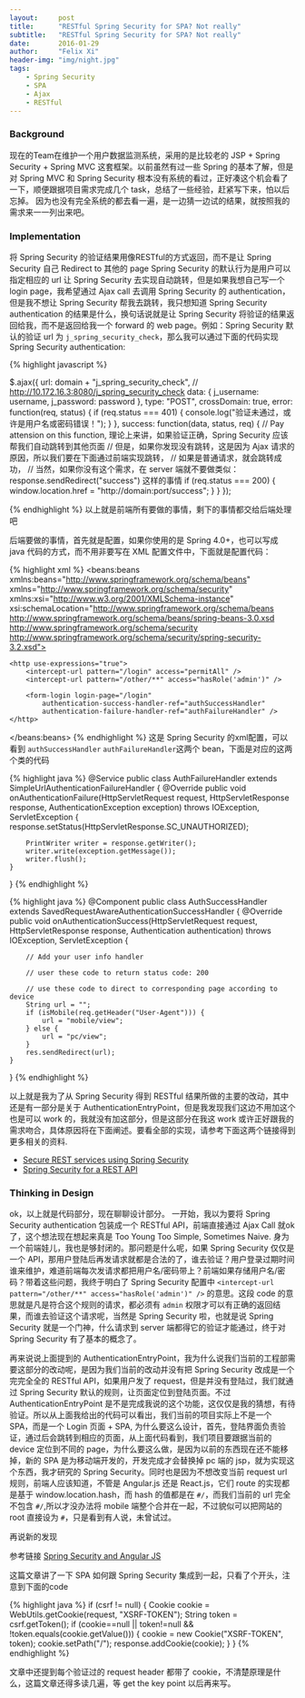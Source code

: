 ```yaml
---
layout:     post
title:      "RESTful Spring Security for SPA? Not really"
subtitle:   "RESTful Spring Security for SPA? Not really"
date:       2016-01-29
author:     "Felix Xi"
header-img: "img/night.jpg"
tags:
    - Spring Security
    - SPA
    - Ajax
    - RESTful
---
```


### Background
现在的Team在维护一个用户数据监测系统，采用的是比较老的 JSP + Spring Security + Spring MVC 这套框架。以前虽然有过一些 Spring 的基本了解，但是对 Spring MVC 和 Spring Security 根本没有系统的看过，正好凑这个机会看了一下，顺便跟据项目需求完成几个 task，总结了一些经验，赶紧写下来，怕以后忘掉。
因为也没有完全系统的都去看一遍，是一边猜一边试的结果，就按照我的需求来一一列出来吧。


### Implementation

将 Spring Security 的验证结果用像RESTful的方式返回，而不是让 Spring Security 自己 Redirect to 其他的 page
Spring Security 的默认行为是用户可以指定相应的 url 让 Spring Security 去实现自动跳转，但是如果我想自己写一个 login page，我希望通过 Ajax call 去调用 Spring Security 的 authentication，但是我不想让 Spring Security 帮我去跳转，我只想知道 Spring Security authentication 的结果是什么，换句话说就是让 Spring Security 将验证的结果返回给我，而不是返回给我一个 forward 的 web page。例如：Spring Security 默认的验证 url 为 `j_spring_security_check`，那么我可以通过下面的代码实现 Spring Security authentication:

{% highlight javascript %}

$.ajax({
    url: domain + "j_spring_security_check", // http://10.172.16.3:8080/j_spring_security_check
    data: {
        j_username: username,
        j_password: password
    },
    type: "POST",
    crossDomain: true,
    error: function(req, status) {
        if (req.status === 401) {
            console.log("验证未通过，或许是用户名或密码错误！");
        }
    },
    success: function(data, status, req) {
        // Pay attension on this function, 理论上来讲，如果验证正确，Spring Security 应该帮我们自动跳转到其他页面
        // 但是，如果你发现没有跳转，这是因为 Ajax 请求的原因，所以我们要在下面通过前端实现跳转，
        // 如果是普通请求，就会跳转成功，
        // 当然，如果你没有这个需求，在 server 端就不要做类似： response.sendRedirect("success") 这样的事情
        if (req.status === 200) {
            window.location.href = "http://domain:port/success";
        }
    }
});

{% endhighlight %}
  以上就是前端所有要做的事情，剩下的事情都交给后端处理吧

  后端要做的事情，首先就是配置，如果你使用的是 Spring 4.0+，也可以写成 java 代码的方式，而不用非要写在 XML 配置文件中，下面就是配置代码：

{% highlight xml %}
<beans:beans xmlns:beans="http://www.springframework.org/schema/beans"
    xmlns="http://www.springframework.org/schema/security" xmlns:xsi="http://www.w3.org/2001/XMLSchema-instance"
    xsi:schemaLocation="http://www.springframework.org/schema/beans
    http://www.springframework.org/schema/beans/spring-beans-3.0.xsd
    http://www.springframework.org/schema/security
    http://www.springframework.org/schema/security/spring-security-3.2.xsd">

    <http use-expressions="true">
        <intercept-url pattern="/login" access="permitAll" />
        <intercept-url pattern="/other/**" access="hasRole('admin')" />

        <form-login login-page="/login"
            authentication-success-handler-ref="authSuccessHandler"
            authentication-failure-handler-ref="authFailureHandler" />
    </http>
</beans:beans>
{% endhighlight %}
这是 Spring Security 的xml配置，可以看到 `authSuccessHandler` `authFailureHandler`这两个 bean，下面是对应的这两个类的代码

{% highlight java %}
@Service
public class AuthFailureHandler extends SimpleUrlAuthenticationFailureHandler {
    @Override
    public void onAuthenticationFailure(HttpServletRequest request, HttpServletResponse response,
            AuthenticationException exception) throws IOException, ServletException {
        response.setStatus(HttpServletResponse.SC_UNAUTHORIZED);

        PrintWriter writer = response.getWriter();
        writer.write(exception.getMessage());
        writer.flush();
    }
}
{% endhighlight %}

{% highlight java %}
@Component
public class AuthSuccessHandler extends SavedRequestAwareAuthenticationSuccessHandler {
    @Override
    public void onAuthenticationSuccess(HttpServletRequest request, HttpServletResponse response,
            Authentication authentication) throws IOException, ServletException {

        // Add your user info handler
<!--         UserDetails userDetails = UserDetails) authentication.getPrincipal();
        User user = userDetails.getUser();
        userDetails.setUser(user); -->
        // user these code to return status code: 200
<!--         response.setStatus(HttpServletResponse.SC_OK);
        PrintWriter writer = response.getWriter();
        mapper.writeValue(writer, user);
        writer.flush();
 -->
        // use these code to direct to corresponding page according to device
        String url = "";
        if (isMobile(req.getHeader("User-Agent"))) {
            url = "mobile/view";
        } else {
            url = "pc/view";
        }
        res.sendRedirect(url);
    }
}
{% endhighlight %}

以上就是我为了从 Spring Security 得到 RESTful 结果所做的主要的改动，其中还是有一部分是关于
AuthenticationEntryPoint，但是我发现我们这边不用加这个也是可以 work 的，我就没有加这部分，但是这部分在我这 work 或许正好跟我的需求吻合，具体原因将在下面阐述。要看全部的实现，请参考下面这两个链接得到更多相关的资料.

- [Secure REST services using Spring Security](https://crazygui.wordpress.com/2014/08/29/secure-rest-services-using-spring-security/)
- [Spring Security for a REST API](http://www.baeldung.com/2011/10/31/securing-a-restful-web-service-with-spring-security-3-1-part-3/)


### Thinking in Design
ok，以上就是代码部分，现在聊聊设计部分。
一开始，我以为要将 Spring Security authentication 包装成一个 RESTful API，前端直接通过 Ajax Call 就ok了，这个想法现在想起来真是 Too Young Too Simple, Sometimes Naive. 身为一个前端娃儿，我也是够封闭的。那问题是什么呢，如果 Spring Security 仅仅是一个 API，那用户登陆后再发请求就都是合法的了，谁去验证？用户登录过期时间谁来维护，难道前端每次发请求都把用户名/密码带上？前端如果存储用户名/密码？带着这些问题，我终于明白了 Spring Security 配置中 `<intercept-url pattern="/other/**" access="hasRole('admin')" />` 的意思。这段 code 的意思就是凡是符合这个规则的请求，都必须有 `admin` 权限才可以有正确的返回结果，而谁去验证这个请求呢，当然是 Spring Security 啦，也就是说 Spring Security 就是一个门神，什么请求到 server 端都得它的验证才能通过，终于对 Spring Security 有了基本的概念了。

再来说说上面提到的 AuthenticationEntryPoint，我为什么说我们当前的工程部需要这部分的改动呢，是因为我们当前的改动并没有把 Spring Security 改成是一个完完全全的 RESTful API，如果用户发了 request，但是并没有登陆过，我们就通过 Spring Security 默认的规则，让页面定位到登陆页面。不过 AuthenticationEntryPoint 是不是完成我说的这个功能，这仅仅是我的猜想，有待验证。所以从上面我给出的代码可以看出，我们当前的项目实际上不是一个 SPA，而是一个 Login 页面 + SPA, 为什么要这么设计，首先，登陆界面负责验证，通过后会跳转到相应的页面，从上面代码看到，我们项目要跟据当前的 device 定位到不同的 page，为什么要这么做，是因为以前的东西现在还不能移掉，新的 SPA 是为移动端开发的，开发完成才会替换掉 pc 端的 jsp，就为实现这个东西，我才研究的 Spring Security。同时也是因为不想改变当前 request url 规则，前端人应该知道，不管是 Angular.js 还是 React.js，它们 route 的实现都是基于 window.location.hash，而 hash 的值都是在 `#/`，而我们当前的 url 完全不包含 `#/`,所以才没办法将 mobile 端整个合并在一起，不过貌似可以把网站的 root 直接设为 `#`，只是看到有人说，未曾试过。

再说新的发现

参考链接 [Spring Security and Angular JS](https://spring.io/guides/tutorials/spring-security-and-angular-js/#add-a-home-page)

这篇文章讲了一下 SPA 如何跟 Spring Security 集成到一起，只看了个开头，注意到下面的code

{% highlight java %}
if (csrf != null) {
    Cookie cookie = WebUtils.getCookie(request, "XSRF-TOKEN");
    String token = csrf.getToken();
    if (cookie==null || token!=null && !token.equals(cookie.getValue())) {
        cookie = new Cookie("XSRF-TOKEN", token);
        cookie.setPath("/");
        response.addCookie(cookie);
    }
}
{% endhighlight %}

文章中还提到每个验证过的 request header 都带了 cookie，不清楚原理是什么，这篇文章还得多读几遍，等 get the key point 以后再来写。
